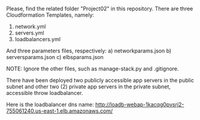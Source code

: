 Please, find the related folder "Project02" in this repository. There are three Cloudformation Templates, namely:
1) network.yml
2) servers.yml
3) loadbalancers.yml 

And three parameters files, respectively:
a) networkparams.json
b) serversparams.json
c) elbsparams.json

NOTE: Ignore the other files, such as manage-stack.py and .gitignore.

There have been deployed two publicly accessible app servers in the public subnet and  other two (2) private app servers in the private subnet, accessible throw loadbalancer. 

Here is the loadbalancer dns name: http://loadb-webap-1kacqg0pvsrj2-755061240.us-east-1.elb.amazonaws.com/